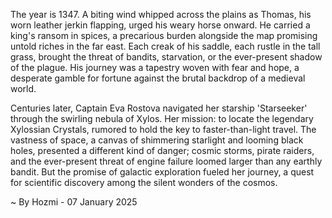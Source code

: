 
The year is 1347.  A biting wind whipped across the plains as Thomas, his worn leather jerkin flapping, urged his weary horse onward.  He carried a king's ransom in spices, a precarious burden alongside the map promising untold riches in the far east.  Each creak of his saddle, each rustle in the tall grass, brought the threat of bandits, starvation, or the ever-present shadow of the plague.  His journey was a tapestry woven with fear and hope, a desperate gamble for fortune against the brutal backdrop of a medieval world.

Centuries later, Captain Eva Rostova navigated her starship 'Starseeker' through the swirling nebula of Xylos.  Her mission: to locate the legendary Xylossian Crystals, rumored to hold the key to faster-than-light travel.  The vastness of space, a canvas of shimmering starlight and looming black holes, presented a different kind of danger;  cosmic storms, pirate raiders, and the ever-present threat of engine failure loomed larger than any earthly bandit. But the promise of galactic exploration fueled her journey, a quest for scientific discovery among the silent wonders of the cosmos.

~ By Hozmi - 07 January 2025
